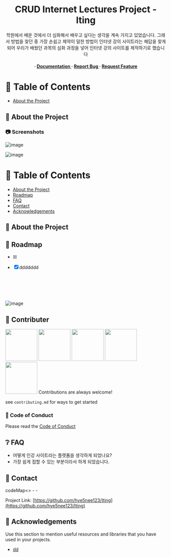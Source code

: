 <div align='center'>

<h1>CRUD  Internet Lectures Project -Iting</h1>
<p>학원에서 배운 것에서 더 심화해서 배우고 싶다는 생각을 계속 가지고 있었습니다. 그래서 방법을 찾던 중 가장 손쉽고 제약이 덜한 방법이 인터넷 강의 사이트라는 해답을 찾게 되어 우리가 배웠던 과목의 심화 과정을 넣어 인터넷 강의 사이트를 제작하기로 했습니다 </p>

<h4> <span> · </span> <a href="https://github.com/hye5nee123/Iting/blob/master/README.md"> Documentation </a> <span> · </span> <a href="https://github.com/hye5nee123/Iting/issues"> Report Bug </a> <span> · </span> <a href="//github.com/hye5nee123/Iting/branches)"> Request Feature </a> </h4>


</div>

# :notebook_with_decorative_cover: Table of Contents

- [About the Project](#star2-about-the-project)


## :star2: About the Project

### :camera: Screenshots
![image](https://github.com/hye5nee123/Iting/assets/152113818/047264bd-c20c-4ddd-8a52-2709812b2e38)

![image](https://github.com/hye5nee123/Iting/assets/152113818/4e8e0b97-4aa8-4289-9958-d3a749d07dd4)
<!--스크린샷 들어올 자리!-->


</div>

# :notebook_with_decorative_cover: Table of Contents

- [About the Project](#star2-about-the-project)
- [Roadmap](#compass-roadmap)
- [FAQ](#grey_question-faq)
- [Contact](#handshake-contact)
- [Acknowledgements](#gem-acknowledgements)


## :star2: About the Project

## :compass: Roadmap

* [x] 
* [x] ddddddd
      

<br>
<br>
<br>
<br>

![image](https://github.com/hye5nee123/Iting/assets/152113818/d9faab0b-7632-4db7-8f2d-310d39995812)




## :wave: Contributer

<a href="https://github.com/hye5nee123/Iting/graphs/contributors">
  <img src="https://github.com/hye5nee123/Iting/assets/152113818/4ce1dd06-81e6-4680-b402-8af210d7a0e7" width="100px" /></a>
 <a href="https://github.com/hye5nee123/Iting/graphs/contributors">
  <img src="https://github.com/hye5nee123/Iting/assets/152113818/62a739ac-ae19-425e-85ce-9e5270939d2b" width="100px" /></a> 
 <a href="https://github.com/hye5nee123/Iting/graphs/contributors">
  <img src="https://github.com/hye5nee123/Iting/assets/152113818/3658d5b0-2e30-459a-9701-decdda954cc9" width="100px" /></a> 
   <a href="https://github.com/hye5nee123/Iting/graphs/contributors">
  <img src="https://github.com/hye5nee123/Iting/assets/152113818/284d0aa1-31e2-4f81-8c68-e1ff4f8f57e1" width="100px" /></a> 
  <a href="https://github.com/hye5nee123/Iting/graphs/contributors">
  <img src="https://github.com/hye5nee123/Iting/assets/152113818/8b88da84-8d1d-4498-91c0-09f0524467fa" width="100px" /></a> 
Contributions are always welcome!

see `contributing.md` for ways to get started

### :scroll: Code of Conduct

Please read the [Code of Conduct](https://github.com/hye5nee123/Iting/blob/master/CODE_OF_CONDUCT.md)

## :grey_question: FAQ

- 어떻게 인강 사이트라는 플랫폼을 생각하게 되었나요?
- 가장 쉽게 접할 수 있는 부분이라서 하게 되었습니다.


## :handshake: Contact

codeMap<> - -

Project Link: [https://github.com/hye5nee123/Iting](https://github.com/hye5nee123/Iting)

## :gem: Acknowledgements

Use this section to mention useful resources and libraries that you have used in your projects.

- [dd](dd)
